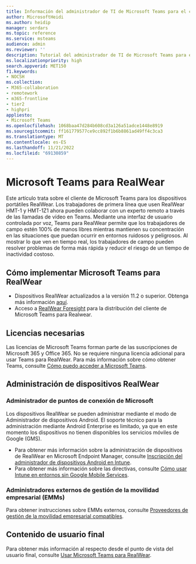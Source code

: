```yaml
---
title: Información del administrador de TI de Microsoft Teams para el cliente de RealWear (versión preliminar)
author: MicrosoftHeidi
ms.author: heidip
manager: serdars
ms.topic: reference
ms.service: msteams
audience: admin
ms.reviewer: ''
description: Tutorial del administrador de TI de Microsoft Teams para el cliente de RealWear.
ms.localizationpriority: high
search.appverid: MET150
f1.keywords:
- NOCSH
ms.collection:
- M365-collaboration
- remotework
- m365-frontline
- tier2
- highpri
appliesto:
- Microsoft Teams
ms.openlocfilehash: 1068baa47d284b608cd3a126a51adce1448e8919
ms.sourcegitcommit: ff161779577ce9cc892f1b6b8861ad49ff4c3ca3
ms.translationtype: MT
ms.contentlocale: es-ES
ms.lasthandoff: 11/21/2022
ms.locfileid: "69130859"
---
```

# <a name="microsoft-teams-for-realwear"></a>Microsoft Teams para RealWear

Este artículo trata sobre el cliente de Microsoft Teams para los dispositivos portátiles RealWear. Los trabajadores de primera línea que usen RealWear HMT-1 y HMT-1Z1 ahora pueden colaborar con un experto remoto a través de las llamadas de vídeo en Teams. Mediante una interfaz de usuario controlada por voz, Teams para RealWear permite que los trabajadores de campo estén 100% de manos libres mientras mantienen su concentración en las situaciones que puedan ocurrir en entornos ruidosos y peligrosos. Al mostrar lo que ven en tiempo real, los trabajadores de campo pueden resolver problemas de forma más rápida y reducir el riesgo de un tiempo de inactividad costoso.

## <a name="how-to-deploy-microsoft-teams-for-realwear"></a>Cómo implementar Microsoft Teams para RealWear

- Dispositivos RealWear actualizados a la versión 11.2 o superior. Obtenga más información [aquí](https://realwear.com/knowledge-center/configure-on-release-10/wireless-update/).
- Acceso a [RealWear Foresight](https://cloud.realwear.com/) para la distribución del cliente de Microsoft Teams para Realwear.

## <a name="required-licenses"></a>Licencias necesarias

Las licencias de Microsoft Teams forman parte de las suscripciones de Microsoft 365 y Office 365. No se requiere ninguna licencia adicional para usar Teams para RealWear. Para más información sobre cómo obtener Teams, consulte [Cómo puedo acceder a Microsoft Teams](https://support.office.com/article/fc7f1634-abd3-4f26-a597-9df16e4ca65b).

## <a name="managing-realwear-devices"></a>Administración de dispositivos RealWear

### <a name="microsoft-endpoint-manager"></a>Administrador de puntos de conexión de Microsoft

Los dispositivos RealWear se pueden administrar mediante el modo de Administrador de dispositivos Android. El soporte técnico para la administración mediante Android Enterprise es limitado, ya que en este momento los dispositivos no tienen disponibles los servicios móviles de Google (GMS).

- Para obtener más información sobre la administración de dispositivos de RealWear en Microsoft Endpoint Manager, consulte [Inscripción del administrador de dispositivos Android en Intune](/mem/intune/enrollment/android-enroll-device-administrator).
- Para obtener más información sobre las directivas, consulte [Cómo usar Intune en entornos sin Google Mobile Services](/mem/intune/apps/manage-without-gms).

### <a name="third-party-enterprise-mobility-managers-emms"></a>Administradores externos de gestión de la movilidad empresarial (EMMs)

Para obtener instrucciones sobre EMMs externos, consulte [Proveedores de gestión de la movilidad empresarial compatibles](https://www.realwear.com/knowledge-center/configure-on-release-10/remote-from-a-web-browser/emm/).

## <a name="end-user-content"></a>Contenido de usuario final

Para obtener más información al respecto desde el punto de vista del usuario final, consulte [Usar Microsoft Teams para RealWear](https://support.office.com/article/using-microsoft-teams-for-realwear-af20d232-d18c-476f-8031-843a4edccd5f).